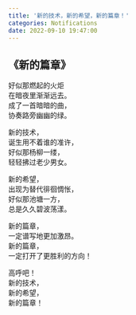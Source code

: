 ```yaml
---
title: '新的技术，新的希望，新的篇章！'
categories: Notifications
date: 2022-09-10 19:47:00
---
```

<h2>《新的篇章》</h2><p>好似那燃起的火炬<br>在暗夜里渐渐远去。<br>成了一首暗暗的曲，<br>协奏路旁幽幽的绿。</p><p>新的技术，<br>诞生用不着谁的准许，<br>好似那杨柳一缕，<br>轻轻拂过老少男女。</p><p>新的希望，<br>出现为替代徘徊惆怅，<br>好似那池塘一方，<br>总是久久碧波荡漾。</p><p>新的篇章，<br>一定谱写地更加激昂。<br>新的篇章，<br>一定打开了更胜利的方向！</p><p>高呼吧！<br>新的技术，<br>新的希望，<br>新的篇章！</p>